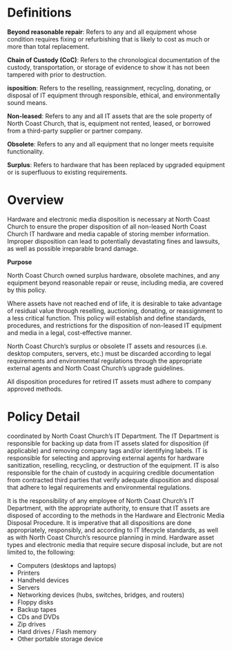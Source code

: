 # **Definitions**

**Beyond reasonable repair**: Refers to any and all equipment whose condition requires fixing or refurbishing that is likely to cost as much or more than total replacement.

**Chain of Custody (CoC)**: Refers to the chronological documentation of the custody, transportation, or storage of evidence to show it has not been tampered with prior to destruction.

**isposition**: Refers to the reselling, reassignment, recycling, donating, or disposal of IT equipment through responsible, ethical, and environmentally sound means.

**Non-leased**: Refers to any and all IT assets that are the sole property of North Coast Church, that is, equipment not rented, leased, or borrowed from a third-party supplier or partner company.

**Obsolete**: Refers to any and all equipment that no longer meets requisite functionality.

**Surplus**: Refers to hardware that has been replaced by upgraded equipment or is superfluous to existing requirements.

# **Overview**

Hardware and electronic media disposition is necessary at North Coast Church to ensure the proper disposition of all non-leased North Coast Church IT hardware and media capable of storing member information. Improper disposition can lead to potentially devastating fines and lawsuits, as well as possible irreparable brand damage.

**Purpose**

North Coast Church owned surplus hardware, obsolete machines, and any equipment beyond reasonable repair or reuse, including media, are covered by this policy.

Where assets have not reached end of life, it is desirable to take advantage of residual value through reselling, auctioning, donating, or reassignment to a less critical function. This policy will establish and define standards, procedures, and restrictions for the disposition of non-leased IT equipment and media in a legal, cost-effective manner.

North Coast Church’s surplus or obsolete IT assets and resources (i.e. desktop computers, servers, etc.) must be discarded according to legal requirements and environmental regulations through the appropriate external agents and North Coast Church’s upgrade guidelines.

All disposition procedures for retired IT assets must adhere to company approved methods.

# **Policy Detail**

coordinated by North Coast Church’s IT Department. The IT Department is responsible for backing up data from IT assets slated for disposition (if applicable) and removing company tags and/or identifying labels. IT is responsible for selecting and approving external agents for hardware sanitization, reselling, recycling, or destruction of the equipment. IT is also responsible for the chain of custody in acquiring credible documentation from contracted third parties that verify adequate disposition and disposal that adhere to legal requirements and environmental regulations.

It is the responsibility of any employee of North Coast Church’s IT Department, with the appropriate authority, to ensure that IT assets are disposed of according to the methods in the Hardware and Electronic Media Disposal Procedure. It is imperative that all dispositions are done appropriately, responsibly, and according to IT lifecycle standards, as well as with North Coast Church’s resource planning in mind. Hardware asset types and electronic media that require secure disposal include, but are not limited to, the following:

- Computers (desktops and laptops)
- Printers
- Handheld devices
- Servers
- Networking devices (hubs, switches, bridges, and routers)
- Floppy disks
- Backup tapes
- CDs and DVDs
- Zip drives
- Hard drives / Flash memory
- Other portable storage device
